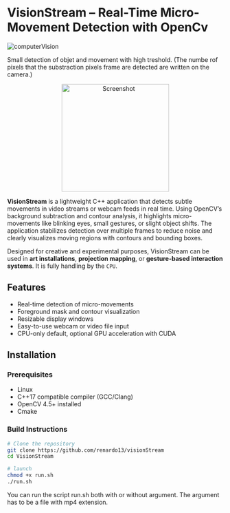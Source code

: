 # VisionStream – Real-Time Micro-Movement Detection with OpenCv

![computerVision](https://github.com/user-attachments/assets/2298eabe-d166-4dd4-b981-424e11efae65)

Small detection of objet and movement with high treshold. (The numbe rof pixels that the substraction pixels frame are detected are written on the camera.)
<div style="text-align: center;">
    <img src="https://github.com/user-attachments/assets/04e1d04a-b2e5-4d5e-b55c-bb2a01b84078" width="250" height="250" alt="Screenshot">
</div>

**VisionStream** is a lightweight C++ application that detects subtle movements in video streams or webcam feeds in real time. Using OpenCV’s background subtraction and contour analysis, it highlights micro-movements like blinking eyes, small gestures, or slight object shifts. The application stabilizes detection over multiple frames to reduce noise and clearly visualizes moving regions with contours and bounding boxes.

Designed for creative and experimental purposes, VisionStream can be used in **art installations**, **projection mapping**, or **gesture-based interaction systems**. It is fully handling by the `CPU`.

## Features

- Real-time detection of micro-movements
- Foreground mask and contour visualization
- Resizable display windows
- Easy-to-use webcam or video file input
- CPU-only default, optional GPU acceleration with CUDA

## Installation

### Prerequisites

- Linux
- C++17 compatible compiler (GCC/Clang)
- OpenCV 4.5+ installed
- Cmake

### Build Instructions

```bash
# Clone the repository
git clone https://github.com/renardo13/visionStream
cd VisionStream

# launch
chmod +x run.sh
./run.sh
```

You can run the script run.sh both with or without argument. 
The argument has to be a file with mp4 extension.
